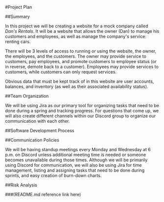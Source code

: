 #Project Plan

##Summary

In this project we will be creating a website for a mock company called _Dan's Rentals_. It will be a website that allows the owner (Dan) to manage his customers and employees, as well as manage the company's service: renting cars. 

There will be 3 levels of access to running or using the website, the owner, the employees, and the customers. The owner may provide service to customers, pay employees, and promote customers to employee status (or in reverse, demote back to a customer). Employees may provide services to customers, while customers can only request services. 

Obvious data that must be kept track of in this website are user accounts, balances, and inventory (as well as their associated availability status).

##Team Organization

We will be using Jira as our primary tool for organizing tasks that need to be done during a spring and tracking progress. For questions that come up, we will also create different channels within our Discord group to organize our communication with each other.

##Software Development Process



##Communication Policies

We will be having standup meetings every Monday and Wednesday at 6 p.m. on Discord unless additional meeting time is needed or someone becomes unavailable during those times. Although we will be primarily using Discord for communication, we will also be using Jira for time management, listing and assigning tasks that need to be done during sprints, and easy creation of burn-down charts.  

##Risk Analysis


###(README.md reference link here)